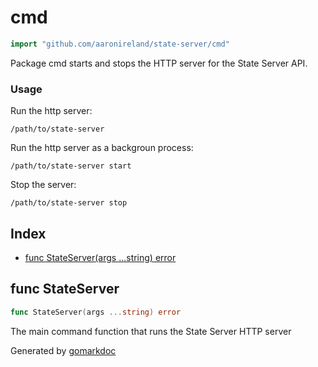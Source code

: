 <!-- Code generated by gomarkdoc. DO NOT EDIT -->

# cmd

```go
import "github.com/aaronireland/state-server/cmd"
```

Package cmd starts and stops the HTTP server for the State Server API.

### Usage

Run the http server:

```
/path/to/state-server
```

Run the http server as a backgroun process:

```
/path/to/state-server start
```

Stop the server:

```
/path/to/state-server stop
```

## Index

- [func StateServer\(args ...string\) error](<#StateServer>)


<a name="StateServer"></a>
## func StateServer

```go
func StateServer(args ...string) error
```

The main command function that runs the State Server HTTP server

Generated by [gomarkdoc](<https://github.com/princjef/gomarkdoc>)
